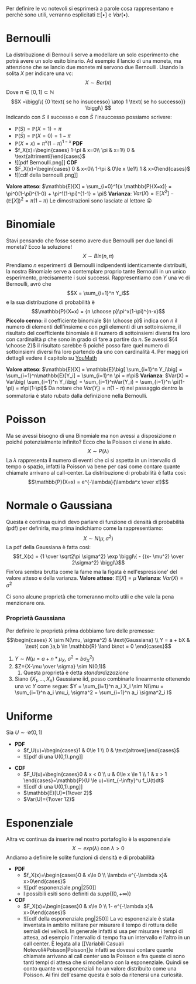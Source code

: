 Per definire le vc notevoli si esprimerà a parole cosa rappresentano e perché sono utili, verranno esplicitati $\mathbb{E}[\bullet]$ e $Var(\bullet)$.
# Bernoulli
La distribuzione di Bernoulli serve a modellare un solo esperimento che potrà avere un solo esito binario. Ad esempio il lancio di una moneta, ma attenzione che se lancio due monete mi servono due Bernoulli. Usando la solita $X$ per indicare una vc: $$X \sim Ber(\pi)$$ Dove $\pi \in [0,1] \subset \mathbb{N}$ 
$$X =\biggl\{ {0 \text{ se ho insuccesso} \atop 1 \text{ se ho successo}} \biggl\} $$
Indicando con $S$ il successo e con $\bar S$ l'insuccesso possiamo scrivere:
- $\mathbb{P}(S) = \mathbb{P}(X = 1) = \pi$
- $\mathbb{P}(\bar S) = \mathbb{P}(X = 0) = 1-\pi$
- $\mathbb{P}(X=x) = \pi^x(1-\pi)^{1-x}$
**PDF**
- $f_X(x)=\begin{cases} 1-\pi & x=0\\ \pi & x=1\\ 0 & \text{altrimenti}\end{cases}$
- ![[pdf Bernoulli.png]]
**CDF**
- $F_X(x)=\begin{cases} 0 & x<0\\ 1-\pi & 0\le x \le1\\ 1 & x>0\end{cases}$
- ![[cdf della bernoulli.png]]

**Valore atteso**: $\mathbb{E}[X] = \sum_{i=0}^1{x \mathbb{P}(X=x)} = \pi^0(1-\pi)^{1-0} + \pi^1(1-\pi)^{1-1} = \pi$ 
**Varianza**: $Var(X) = \mathbb{E}[X^2] - \big(\mathbb{E}[X] \big)^2 = \pi (1-\pi)$
Le dimostrazioni sono lasciate al lettore 😜


# Binomiale
Stavi pensando che fosse scemo avere due Bernoulli per due lanci di moneta? Ecco la soluzione! $$X \sim Bin(n, \pi)$$
Prendiamo $n$ esperimenti di Bernoulli indipendenti identicamente distribuiti, la nostra Binomiale serve a contemplare proprio tante Bernoulli in un unico esperimento, precisamente i suoi successi. Rappresentiamo con $Y$ una vc di Bernoulli, avrò che $$X = \sum_{i=1}^n Y_i$$ e la sua distribuzione di probabilità è $$\mathbb{P}(X=x) = {n \choose p}\pi^x(1-\pi)^{n-x}$$**Piccolo cenno**: il coefficiente binomiale ${n \choose p}$ indica con $n$ il numero di elementi dell'insieme e con $p$gli elementi di un sottoinsieme, il risultato del coefficiente binomiale è il numero di sottoinsiemi diversi fra loro con cardinalità $p$ che sono in grado di fare a partire da $n$. Se avessi ${4 \choose 2}$ il risultato sarebbe $6$ poiché posso fare quel numero di sottoinsiemi diversi fra loro partendo da uno con cardinalità $4$. Per maggiori dettagli vedere il capitolo su [YouMath](https://www.youmath.it/lezioni/probabilita/calcolo-combinatorio/1515-coefficiente-binomiale.html)

**Valore atteso**: $\mathbb{E}[X] = \mathbb{E}\big[ \sum_{i=1}^n Y_i\big] = \sum_{i=1}^n\mathbb{E}[Y_i] = \sum_{i=1}^n \pi = n\pi$ 
**Varianza**: $Var(X) = Var\big( \sum_{i=1}^n Y_i\big) = \sum_{i=1}^nVar(Y_i) = \sum_{i=1}^n \pi(1-\pi) = n\pi(1-\pi)$
Da notare che $Var(Y_i) = \pi(1-\pi)$ nel passaggio dentro la sommatoria è stato rubato dalla definizione nella Bernoulli.

# Poisson
Ma se avessi bisogno di una Binomiale ma non avessi a disposizione $n$ poiché potenzialmente infinito? Ecco che la Poisson ci viene in aiuto. $$X \sim P(\lambda)$$
La $\lambda$ rappresenta il numero di eventi che ci si aspetta in un intervallo di tempo o spazio, infatti la Poisson va bene per casi come contare quante chiamate arrivano al call-center. 
La distribuzione di probabilità è fatta così: $$\mathbb{P}(X=x) = e^{-\lambda}{\lambda^x \over x!}$$
# Normale o Gaussiana
Questa è continua quindi devo parlare di funzione di densità di probabilità (pdf) per definirla, ma prima indichiamo come la rappresentiamo: $$X \sim N(\mu, \sigma^2)$$
La pdf della Gaussiana è fatta così: $$f_X(x) = {1 \over \sqrt2\pi \sigma^2} \exp \biggl\{  - {(x- \mu^2) \over 2\sigma^2}  \biggl\}$$
Fin'ora sembra brutta come la fame ma la figata è nell'espressione' del valore atteso e della varianza. 
**Valore atteso**: $\mathbb{E}[X] = \mu$
**Varianza**: $Var(X) = \sigma^2$

Ci sono alcune proprietà che torneranno molto utili e che vale la pena menzionare ora.
### Proprietà Gaussiana
Per definire le proprietà prima dobbiamo fare delle premesse:$$\begin{cases} X \sim N(\mu, \sigma^2) & \text{Gaussiana} \\ Y = a + bX & \text{ con }a,b \in \mathbb{R} \land b\not = 0 \end{cases}$$
1. $Y \sim N(\mu = a+n*\mu_X \text{, } \sigma^2 = b\sigma^2_X)$
2. $Z={X-\mu \over \sigma} \sim N(0,1)$
	1. Questa proprietà è detta *standardizzazione*
3. Siano $\{X_1, ..., X_n\}$ Gaussiane iid, posso combinarle linearmente ottenendo una vc $Y$ come segue: $Y = \sum_{i=1}^n a_i X_i \sim N(\mu = \sum_{i=1}^n a_i \mu_i, \sigma^2 = \sum_{i=1}^n a_i \sigma^2_i )$
# Uniforme
Sia $U \sim \mathcal{U}(0,1)$
- **PDF** 
	- $f_U(u)=\begin{cases}1 & 0\le 1 \\ 0 & \text{altrove}\end{cases}$
	+ ![[pdf di una U(0,1).png]]
+ **CDF** 
	+ $F_U(u)=\begin{cases}0 & x < 0 \\ u & 0\le x \le 1 \\ 1 & x > 1 \end{cases}=\mathbb{P}(U \le u)=\int_{-\infty}^u f_U(t)dt$  
	+ ![[cdf di una U(0,1).png]]
	+ $\mathbb{E}[U]={1\over 2}$
	+ $Var(U)={1\over 12}$
# Esponenziale
Altra vc continua da inserire nel nostro portafoglio è la esponenziale $$X \sim exp(\lambda) \text{ con } \lambda >0$$Andiamo a definire le solite funzioni di densità e di probabilità

- **PDF** 
	- $f_X(x)=\begin{cases}0 & x\le 0 \\ \lambda e^{-\lambda x}& x>0\end{cases}$ 
	- ![[pdf esponenziale.png|250]]
	- I possibili esiti sono definiti da $supp\big\{(0,+\infty)\big\}$
- **CDF**
	- $F_X(x)=\begin{cases}0 & x\le 0 \\ 1- e^{-\lambda x}& x>0\end{cases}$
	- ![[cdf della esponenziale.png|250]]
La vc esponenziale è stata inventata in ambito militare per misurare il tempo di rottura delle semiali dei velivoli. In generale infatti si usa per misurare i tempi di attesa, ad esempio l'intervallo di tempo fra un intervallo e l'altro in un call center. È legata alla [[Variabili Casuali Notevoli#Poisson|Poisson]]e infatti se dovessi contare quante chiamate arrivano al call center uso la Poisson e fra queste ci sono tanti tempi di attesa che si modellano con la esponenziale. Quindi se conto quante vc esponenziali ho un valore distribuito come una Poisson. Ai fini dell'esame questa è solo da ritenersi una curiosità. 



